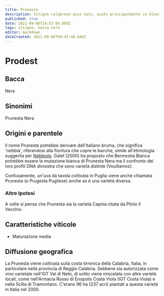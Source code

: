 ```yaml
---
title: Prunesta
description: Vitigno calabrese poco noto, usato principalmente in blend
published: true
date: 2021-09-06T14:53:09.609Z
tags: vitigno, bacca nera
editor: markdown
dateCreated: 2021-09-06T09:45:48.646Z
---
```


# Prodest

## Bacca
Nera

## Sinonimi
Prunesta Nera

## Origini e parentele
Il nome Prunesta potrebbe derivare dall'italiano bruma, che significa 'nebbia', riferendosi alla fioritura che copre le bacche, simile all'etimologia suggerita per [Nebbiolo](/vitigni/bacca-nera/nebbiolo). Galet (2000) ha proposto che Bermestia Bianca potrebbe essere la mutazione bianca di Prunesta Nera ma il confronto dei loro profili DNA dimostra che sono varietà distinte (Vouillamoz).

Confusamente, un'uva da tavola coltivata in Puglia viene anche chiamata Prunesta (o Prugesta Pugliese) anche se è una varietà diversa.

### Altre Ipotesi

A volte si pensa che Prunesta sia la varietà Capnia citata da Plinio il Vecchio.

## Caratteristiche viticole

- Maturazione media

## Diffusione geografica
La Prunesta viene coltivata sulla costa tirrenica della Calabria, Italia, in particolare nella provincia di Reggio Calabria. Sebbene sia autorizzata come vino varietale nell'IGT Val di Neto, di solito viene miscelata con altre varietà locali, come nell'Armacìa Rosso di Enopolis Costa Viola (IGT Costa Viola) e nella Scilla di Tramontano. C'erano 96 ha (237 acri) piantati a questa varietà in Italia nel 2000.
